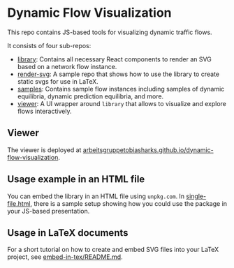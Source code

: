 # Dynamic Flow Visualization

This repo contains JS-based tools for visualizing dynamic traffic flows.

It consists of four sub-repos:

- [library](./library): Contains all necessary React components to render an SVG based on a network flow instance.
- [render-svg](./render-svg): A sample repo that shows how to use the library to create static svgs for use in LaTeX.
- [samples](./samples): Contains sample flow instances including samples of dynamic equilibria, dynamic prediction equilibria, and more.
- [viewer](./viewer): A UI wrapper around `library` that allows to visualize and explore flows interactively.

## Viewer

The viewer is deployed at [arbeitsgruppetobiasharks.github.io/dynamic-flow-visualization](https://arbeitsgruppetobiasharks.github.io/dynamic-flow-visualization).

## Usage example in an HTML file

You can embed the library in an HTML file using `unpkg.com`.
In [single-file.html](./single-file.html), there is a sample setup showing how you could use the package in your JS-based presentation.

## Usage in LaTeX documents

For a short tutorial on how to create and embed SVG files into your LaTeX project, see [embed-in-tex/README.md](embed-in-tex/README.md).
